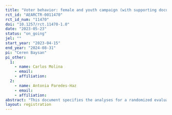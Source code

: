 ```yaml
---
title: "Voter behavior: female and youth campaign (with supporting document)"
rct_id: "AEARCTR-0011470"
rct_id_num: "11470"
doi: "10.1257/rct.11470-1.0"
date: "2023-05-23"
status: "on_going"
jel: ""
start_year: "2023-04-15"
end_year: "2024-08-31"
pi: "Ceren Baysan"
pi_other:
  1:
    - name: Carlos Molina
    - email: 
    - affiliation: 
  2:
    - name: Antonia Paredes-Haz
    - email: 
    - affiliation: 
abstract: "This document specifies the analyses for a randomized evaluation of the impact of campaign promises regarding gender and young voters in eastern Turkey. Elections were held on May 14th and runoff elections on May 28th. Preliminary results are anticipated by the end of May."
layout: registration
---
```


